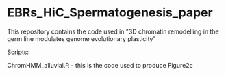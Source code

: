 # EBRs_HiC_Spermatogenesis_paper

This repository contains the code used in "3D chromatin remodelling in the germ line modulates genome evolutionary plasticity" 


Scripts:

ChromHMM_alluvial.R - this is the code used to produce Figure2c  